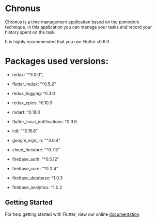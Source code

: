 # Chronus

Chronus is a time management application based on the pomodoro technique.
In this application you can manage your tasks and record your history spent on the task.

It is highly recommended that you use Flutter v0.6.0.

# Packages used versions:

* redux: "^3.0.0",
* flutter_redux: "^0.5.2"
* redux_logging: ^0.3.0
* redux_epics: ^0.10.0
* rxdart: ^0.18.0

* flutter_local_notifications: ^0.3.6
* intl: "^0.15.6"

* google_sign_in: "^3.0.4"
  
* cloud_firestore: "^0.7.3"
* firebase_auth: "^0.5.12"
* firebase_core: "^0.2.4"
* firebase_database: ^1.0.3
* firebase_analytics: ^1.0.2

## Getting Started

For help getting started with Flutter, view our online
[documentation](https://flutter.io/).
